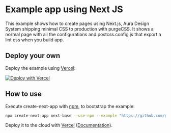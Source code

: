 # Example app using Next JS
This example shows how to create pages using Next.js, Aura Design System shipping minimal CSS to production with purgeCSS. It shows a normal page with all the configurations and postcss.config.js that export a lint css when you build app.

## Deploy your own

Deploy the example using [Vercel](https://vercel.com?utm_source=github&utm_medium=readme&utm_campaign=next-example):

[![Deploy with Vercel](https://vercel.com/button)](https://vercel.com/new/git/external?repository-url=https://github.com/garitma/aura-design-system/tree/canary/examples/next-base&repository-name=next-base)

## How to use

Execute create-next-app with [npm](https://docs.npmjs.com/cli/init), to bootstrap the example:

```bash
npx create-next-app next-base --use-npm --example "https://github.com/garitma/aura-design-system/tree/canary/examples/with-postcss-purgecss"
```

Deploy it to the cloud with [Vercel](https://vercel.com/new?utm_source=github&utm_medium=readme&utm_campaign=next-example) ([Documentation](https://nextjs.org/docs/deployment)).